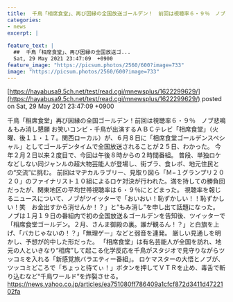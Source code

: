 ```yaml
---
title:  千鳥「相席食堂」、再び因縁の全国放送ゴールデン！　前回は視聴率６・９％　ノブ悲鳴＆もみ消し懇願  
categories:
- news
excerpt: |
  
feature_text: |
  ##  千鳥「相席食堂」、再び因縁の全国放送ゴ...
  Sat, 29 May 2021 23:47:09  +0900
feature_image: "https://picsum.photos/2560/600?image=733"
image: "https://picsum.photos/2560/600?image=733"
---
```


[https://hayabusa9.5ch.net/test/read.cgi/mnewsplus/1622299629/](https://hayabusa9.5ch.net/test/read.cgi/mnewsplus/1622299629/)
posted on Sat, 29 May 2021 23:47:09  +0900

<!--more-->

千鳥「相席食堂」再び因縁の全国ゴールデン！前回は視聴率６・９％　ノブ悲鳴＆もみ消し懇願 お笑いコンビ・千鳥が出演するＡＢＣテレビ「相席食堂」（火曜、後１１・１７。関西ローカル）が、６月８日に「相席食堂ゴールデンスペシャル」としてゴールデンタイムで全国放送されることが２５日、わかった。 今年２月２日以来２度目で、今回は午後８時からの２時間番組。 普段、単独ロケなどしない同ジャンルの超大物芸能人が登場し、街ブラ、食レポ、地元住民との“交流”に挑む。 前回はマヂカルラブリー、見取り図ら「Ｍ−１グランプリ２０２０」のファイナリスト１０組によるロケ対決が行われた。満を持しての勝負回だったが、関東地区の平均世帯視聴率は６・９％にとどまった。 視聴率を報じるニュースについて、ノブがツイッターで「おいおい！恥ずかしい！！恥ずかしい！笑　お金出すから消せんか！？」と“もみ消し”を申し出て話題になった。 ノブは１月１９日の番組内で初の全国放送＆ゴールデンを告知後、ツイッターで「相席食堂ゴールデン。２月、さんま御殿の裏。誰が観るん！？」と白旗を上げ、「バカじゃないの！？」「無理ゲー」などと弱音を連発。 厳しい見通しを明かし、予想が的中した形だった。 「相席食堂」は有名芸能人が全国を訪れ、地元の人といきなり“相席”して起こる化学反応を千鳥がスタジオで見守りながらツッコミを入れる「新感覚旅バラエティー番組」。 ロケマスターの大悟とノブが、ツッコミどころで「ちょっと待てぃ！」ボタンを押してＶＴＲを止め、毒舌で斬り込むなど“千鳥ワールド”を炸裂させる。 https://news.yahoo.co.jp/articles/ea751080ff786409a1cfcf872d3411d4722102fa
